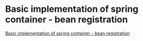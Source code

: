 # Basic implementation of spring container - bean registration
[Basic implementation of spring container - bean registration](https://aiwithcloud.com/2022/09/15/basic_implementation_of_spring_container___bean_registration/)